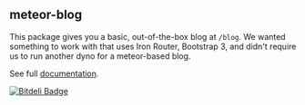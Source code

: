 ## meteor-blog

This package gives you a basic, out-of-the-box blog at `/blog`.  We wanted
something to work with that uses Iron Router, Bootstrap 3, and didn't require
us to run another dyno for a meteor-based blog.

See full [documentation](http://github.differential.io/meteor-blog/).


[![Bitdeli Badge](https://d2weczhvl823v0.cloudfront.net/BeDifferential/meteor-blog/trend.png)](https://bitdeli.com/free "Bitdeli Badge")

